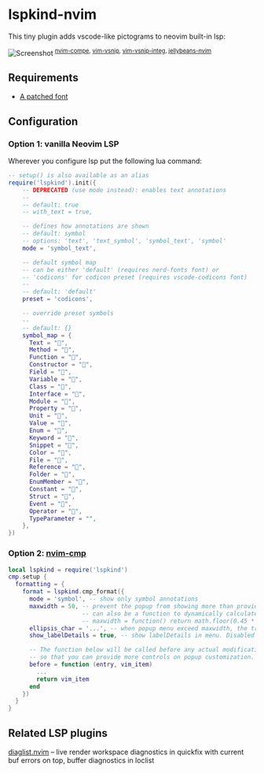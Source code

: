 # lspkind-nvim

This tiny plugin adds vscode-like pictograms to neovim built-in lsp:

![Screenshot](https://github.com/onsails/lspkind-nvim/raw/images/images/screenshot.png "Screenshot")
<sup>[nvim-compe](https://github.com/hrsh7th/nvim-compe), [vim-vsnip](https://github.com/hrsh7th/vim-vsnip), [vim-vsnip-integ](https://github.com/hrsh7th/vim-vsnip-integ), [jellybeans-nvim](https://github.com/metalelf0/jellybeans-nvim)</sup>

## Requirements

- [A patched font](https://www.nerdfonts.com/)

## Configuration

### Option 1: vanilla Neovim LSP

Wherever you configure lsp put the following lua command:

```lua
-- setup() is also available as an alias
require('lspkind').init({
    -- DEPRECATED (use mode instead): enables text annotations
    --
    -- default: true
    -- with_text = true,

    -- defines how annotations are shown
    -- default: symbol
    -- options: 'text', 'text_symbol', 'symbol_text', 'symbol'
    mode = 'symbol_text',

    -- default symbol map
    -- can be either 'default' (requires nerd-fonts font) or
    -- 'codicons' for codicon preset (requires vscode-codicons font)
    --
    -- default: 'default'
    preset = 'codicons',

    -- override preset symbols
    --
    -- default: {}
    symbol_map = {
      Text = "󰉿",
      Method = "󰆧",
      Function = "󰊕",
      Constructor = "",
      Field = "󰜢",
      Variable = "󰀫",
      Class = "󰠱",
      Interface = "",
      Module = "",
      Property = "󰜢",
      Unit = "󰑭",
      Value = "󰎠",
      Enum = "",
      Keyword = "󰌋",
      Snippet = "",
      Color = "󰏘",
      File = "󰈙",
      Reference = "󰈇",
      Folder = "󰉋",
      EnumMember = "",
      Constant = "󰏿",
      Struct = "󰙅",
      Event = "",
      Operator = "󰆕",
      TypeParameter = "",
    },
})
```

### Option 2: [nvim-cmp](https://github.com/hrsh7th/nvim-cmp)

```lua
local lspkind = require('lspkind')
cmp.setup {
  formatting = {
    format = lspkind.cmp_format({
      mode = 'symbol', -- show only symbol annotations
      maxwidth = 50, -- prevent the popup from showing more than provided characters (e.g 50 will not show more than 50 characters)
                     -- can also be a function to dynamically calculate max width such as 
                     -- maxwidth = function() return math.floor(0.45 * vim.o.columns) end,
      ellipsis_char = '...', -- when popup menu exceed maxwidth, the truncated part would show ellipsis_char instead (must define maxwidth first)
      show_labelDetails = true, -- show labelDetails in menu. Disabled by default

      -- The function below will be called before any actual modifications from lspkind
      -- so that you can provide more controls on popup customization. (See [#30](https://github.com/onsails/lspkind-nvim/pull/30))
      before = function (entry, vim_item)
        ...
        return vim_item
      end
    })
  }
}
```

## Related LSP plugins

[diaglist.nvim](https://github.com/onsails/diaglist.nvim) – live render workspace diagnostics in quickfix with current buf errors on top, buffer diagnostics in loclist

<!-- vim: set ft=markdown: -->